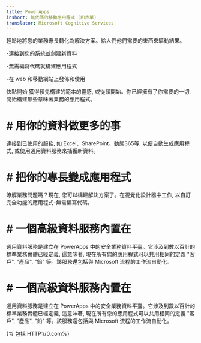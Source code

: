 ```yaml
---
title: PowerApps
inshort: 無代碼的移動應用程式 (和表單)
translator: Microsoft Cognitive Services
---
```


輕鬆地將您的業務專長轉化為解決方案。給人們他們需要的東西來驅動結果。

-連接到您的系統並創建新資料

-無需編寫代碼就構建應用程式

-在 web 和移動網站上發佈和使用

快點開始
獲得預先構建的範本的靈感, 或從頭開始。你已經擁有了你需要的一切, 開始構建那些意味著業務的應用程式。

# # 用你的資料做更多的事
連接到已使用的服務, 如 Excel、SharePoint、動態365等, 以便自動生成應用程式, 或使用通用資料服務來捕獲新資料。

# # 把你的專長變成應用程式
瞭解業務問題嗎？現在, 您可以構建解決方案了。在視覺化設計器中工作, 以自訂完全功能的應用程式-無需編寫代碼。

# # 一個高級資料服務內置在
通用資料服務是建立在 PowerApps 中的安全業務資料平臺。它涉及到數以百計的標準業務實體已經定義, 這意味著, 現在所有您的應用程式可以共用相同的定義 "客戶", "產品", "鉛" 等。該服務還包括與 Microsoft 流程的工作流自動化。

# # 一個高級資料服務內置在
通用資料服務是建立在 PowerApps 中的安全業務資料平臺。它涉及到數以百計的標準業務實體已經定義, 這意味著, 現在所有您的應用程式可以共用相同的定義 "客戶", "產品", "鉛" 等。該服務還包括與 Microsoft 流程的工作流自動化。

{% 包括 HTTP://0.com%}

